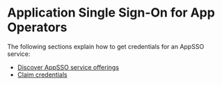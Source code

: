 # Application Single Sign-On for App Operators

The following sections explain how to get credentials for an AppSSO service:

- [Discover AppSSO service offerings](./discover-service-offering.hbs.md)
- [Claim credentials](./claim-credentials.hbs.md)
